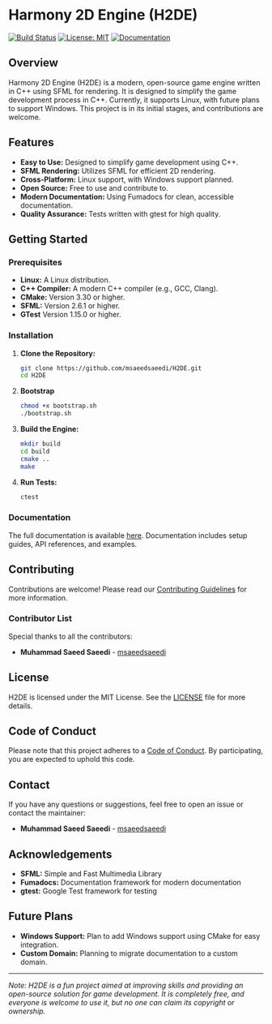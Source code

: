 # Harmony 2D Engine (H2DE)

[![Build Status](https://github.com/msaeedsaeedi/H2DE/actions/workflows/build.yml/badge.svg)](https://github.com/msaeedsaeedi/H2DE/actions)
[![License: MIT](https://img.shields.io/badge/License-MIT-yellow.svg)](https://opensource.org/licenses/MIT)
[![Documentation](https://img.shields.io/badge/docs-h2de.vercel.com-blue.svg)](https://h2de.vercel.com)

## Overview

Harmony 2D Engine (H2DE) is a modern, open-source game engine written in C++ using SFML for rendering. It is designed to simplify the game development process in C++. Currently, it supports Linux, with future plans to support Windows. This project is in its initial stages, and contributions are welcome.

## Features

- **Easy to Use:** Designed to simplify game development using C++.
- **SFML Rendering:** Utilizes SFML for efficient 2D rendering.
- **Cross-Platform:** Linux support, with Windows support planned.
- **Open Source:** Free to use and contribute to.
- **Modern Documentation:** Using Fumadocs for clean, accessible documentation.
- **Quality Assurance:** Tests written with gtest for high quality.

## Getting Started

### Prerequisites

- **Linux:** A Linux distribution.
- **C++ Compiler:** A modern C++ compiler (e.g., GCC, Clang).
- **CMake:** Version 3.30 or higher.
- **SFML:** Version 2.6.1 or higher.
- **GTest** Version 1.15.0 or higher.

### Installation

1. **Clone the Repository:**
    ```sh
    git clone https://github.com/msaeedsaeedi/H2DE.git
    cd H2DE
    ```
2. **Bootstrap**
    ```sh
    chmod +x bootstrap.sh
    ./bootstrap.sh
    ```

3. **Build the Engine:**
    ```sh
    mkdir build
    cd build
    cmake ..
    make
    ```

3. **Run Tests:**
    ```sh
    ctest
    ```

### Documentation

The full documentation is available [here](https://h2de.vercel.com). Documentation includes setup guides, API references, and examples.

## Contributing

Contributions are welcome! Please read our [Contributing Guidelines](CONTRIBUTING.md) for more information.

### Contributor List

Special thanks to all the contributors:

- **Muhammad Saeed Saeedi** - [msaeedsaeedi](https://github.com/msaeedsaeedi)

## License

H2DE is licensed under the MIT License. See the [LICENSE](LICENSE) file for more details.

## Code of Conduct

Please note that this project adheres to a [Code of Conduct](CODE_OF_CONDUCT.md). By participating, you are expected to uphold this code.

## Contact

If you have any questions or suggestions, feel free to open an issue or contact the maintainer:

- **Muhammad Saeed Saeedi** - [msaeedsaeedi](https://github.com/msaeedsaeedi)

## Acknowledgements

- **SFML:** Simple and Fast Multimedia Library
- **Fumadocs:** Documentation framework for modern documentation
- **gtest:** Google Test framework for testing

## Future Plans

- **Windows Support:** Plan to add Windows support using CMake for easy integration.
- **Custom Domain:** Planning to migrate documentation to a custom domain.

---

*Note: H2DE is a fun project aimed at improving skills and providing an open-source solution for game development. It is completely free, and everyone is welcome to use it, but no one can claim its copyright or ownership.*

